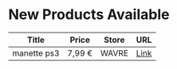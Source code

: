 # New Products Available

| Title | Price | Store | URL |
|---|---|---|---|
| manette  ps3 | 7,99 € | WAVRE | [Link](https://www.cashconverters.be/fr/accessoires-jeux-video/888389-manette-ps3.html) |
